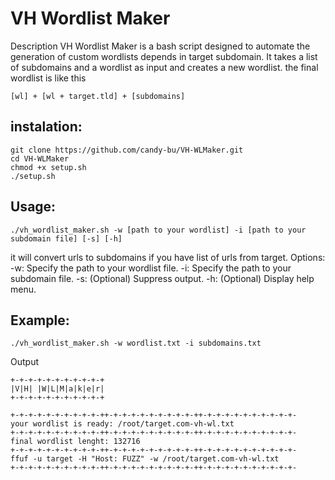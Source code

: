 <h1>VH Wordlist Maker</h1>
Description
VH Wordlist Maker is a bash script designed to automate the generation of custom wordlists depends in target subdomain. It takes a list of subdomains and a wordlist as input and creates a new wordlist.
the final wordlist is like this

```
[wl] + [wl + target.tld] + [subdomains]
```

<h2>instalation:</h2>

```
git clone https://github.com/candy-bu/VH-WLMaker.git
cd VH-WLMaker
chmod +x setup.sh
./setup.sh
```
<h2>Usage:</h2>

```
./vh_wordlist_maker.sh -w [path to your wordlist] -i [path to your subdomain file] [-s] [-h]
```

it will convert urls to subdomains if you have list of urls from target.
Options:
-w: Specify the path to your wordlist file.
-i: Specify the path to your subdomain file.
-s: (Optional) Suppress output.
-h: (Optional) Display help menu.

<h2>Example:</h2>

```
./vh_wordlist_maker.sh -w wordlist.txt -i subdomains.txt
```

Output
```
+-+-+-+-+-+-+-+-+-+-+
|V|H| |W|L|M|a|k|e|r|
+-+-+-+-+-+-+-+-+-+-+

+-+-+-+-+-+-+-+-+-+-++-+-+-+-+-+-+-+-+-+-++-+-+-+-+-+-+-+-+-+-+-
your wordlist is ready: /root/target.com-vh-wl.txt
+-+-+-+-+-+-+-+-+-+-++-+-+-+-+-+-+-+-+-+-++-+-+-+-+-+-+-+-+-+-+-
final wordlist lenght: 132716
+-+-+-+-+-+-+-+-+-+-++-+-+-+-+-+-+-+-+-+-++-+-+-+-+-+-+-+-+-+-+-
ffuf -u target -H "Host: FUZZ" -w /root/target.com-vh-wl.txt
+-+-+-+-+-+-+-+-+-+-++-+-+-+-+-+-+-+-+-+-++-+-+-+-+-+-+-+-+-+-+-
```
